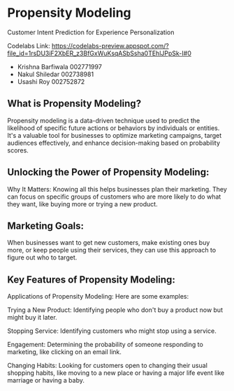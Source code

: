 # Propensity Modeling
Customer Intent Prediction for Experience Personalization

Codelabs Link: https://codelabs-preview.appspot.com/?file_id=1rsDU3iF2XbER_z3BfGxWuKsqASbSsha0TEhlJPpSk-I#0


* Krishna Barfiwala    002771997
* Nakul Shiledar       002738981
* Usashi Roy           002752872


## What is Propensity Modeling? 
Propensity modeling is a data-driven technique used to predict the likelihood of specific future actions or behaviors by individuals or entities. It's a valuable tool for businesses to optimize marketing campaigns, target audiences effectively, and enhance decision-making based on probability scores. 

## Unlocking the Power of Propensity Modeling:
Why It Matters: Knowing all this helps businesses plan their marketing. They can focus on specific groups of customers who are more likely to do what they want, like buying more or trying a new product.

## Marketing Goals: 
When businesses want to get new customers, make existing ones buy more, or keep people using their services, they can use this approach to figure out who to target. 

## Key Features of Propensity Modeling: 
   
Applications of Propensity Modeling: 
Here are some examples: 

Trying a New Product: Identifying people who don't buy a product now but might buy it later.

Stopping Service: Identifying customers who might stop using a service.

Engagement: Determining the probability of someone responding to marketing, like clicking on an email link.

Changing Habits: Looking for customers open to changing their usual shopping habits, like moving to a new place or having a major life event like marriage or having a baby.
